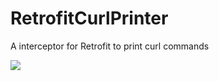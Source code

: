 # RetrofitCurlPrinter
A interceptor for Retrofit to print curl commands

[![](https://jitpack.io/v/tomasharkema/RetrofitCurlPrinter.svg)](https://jitpack.io/#tomasharkema/RetrofitCurlPrinter)
